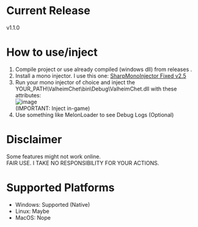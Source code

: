 # Current Release 
v1.1.0

# How to use/inject
1. Compile project or use already compiled (windows dll) from releases . <br _>
2. Install a mono injector. I use this one: [SharpMonoInjector Fixed v2.5](https://www.unknowncheats.me/forum/downloads.php?do=file&id=34970) <br _>
3. Run your mono injector of choice and inject the YOUR_PATH\ValheimChet\bin\Debug\ValheimChet.dll with these attributes: <br _>
![image](https://github.com/user-attachments/assets/f9fcb3d9-33d1-4bb7-9480-053a44493319) <br _> (IMPORTANT: Inject in-game) <br _>
4. Use something like MelonLoader to see Debug Logs (Optional) 


# Disclaimer
Some features might not work online.<br _>
FAIR USE. I TAKE NO RESPONSIBILITY FOR YOUR ACTIONS.

# Supported Platforms
* Windows: Supported (Native)
* Linux: Maybe
* MacOS: Nope
